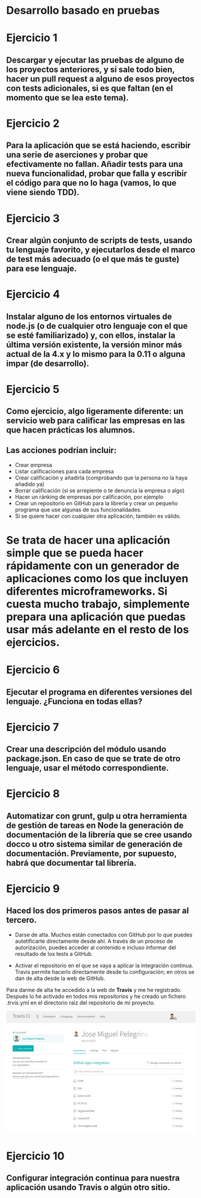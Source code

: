 # Desarrollo basado en pruebas

# Ejercicio 1
## Descargar y ejecutar las pruebas de alguno de los proyectos anteriores, y si sale todo bien, hacer un pull request a alguno de esos proyectos con tests adicionales, si es que faltan (en el momento que se lea este tema).

# Ejercicio 2
## Para la aplicación que se está haciendo, escribir una serie de aserciones y probar que efectivamente no fallan. Añadir tests para una nueva funcionalidad, probar que falla y escribir el código para que no lo haga (vamos, lo que viene siendo TDD).

# Ejercicio 3
## Crear algún conjunto de scripts de tests, usando tu lenguaje favorito, y ejecutarlos desde el marco de test más adecuado (o el que más te guste) para ese lenguaje.

# Ejercicio 4
## Instalar alguno de los entornos virtuales de node.js (o de cualquier otro lenguaje con el que se esté familiarizado) y, con ellos, instalar la última versión existente, la versión minor más actual de la 4.x y lo mismo para la 0.11 o alguna impar (de desarrollo).

# Ejercicio 5
## Como ejercicio, algo ligeramente diferente: un servicio web para calificar las empresas en las que hacen prácticas los alumnos.

## Las acciones podrían incluir:

+ Crear empresa
+ Listar calificaciones para cada empresa
+ Crear calificación y añadirla (comprobando que la persona no la haya añadido ya)
+ Borrar calificación (si se arrepiente o te denuncia la empresa o algo)
+ Hacer un ránking de empresas por calificación, por ejemplo
+ Crear un repositorio en GitHub para la librería y crear un pequeño programa que use algunas de sus funcionalidades.
+ Si se quiere hacer con cualquier otra aplicación, también es válido.

# Se trata de hacer una aplicación simple que se pueda hacer rápidamente con un generador de aplicaciones como los que incluyen diferentes microframeworks. Si cuesta mucho trabajo, simplemente prepara una aplicación que puedas usar más adelante en el resto de los ejercicios.

# Ejercicio 6
## Ejecutar el programa en diferentes versiones del lenguaje. ¿Funciona en todas ellas?

# Ejercicio 7
## Crear una descripción del módulo usando package.json. En caso de que se trate de otro lenguaje, usar el método correspondiente.

# Ejercicio 8
## Automatizar con grunt, gulp u otra herramienta de gestión de tareas en Node la generación de documentación de la librería que se cree usando docco u otro sistema similar de generación de documentación. Previamente, por supuesto, habrá que documentar tal librería.

# Ejercicio 9
## Haced los dos primeros pasos antes de pasar al tercero.

+ Darse de alta. Muchos están conectados con GitHub por lo que puedes autetificarte directamente desde ahí. A través de un proceso de autorización, puedes acceder al contenido e incluso informar del resultado de los tests a GitHub.

+ Activar el repositorio en el que se vaya a aplicar la integración continua. Travis permite hacerlo directamente desde tu configuración; en otros se dan de alta desde la web de GitHub.

Para darme de alta he accedido a la web de **Travis** y me he registrado.
Después lo he activado en todos mis repositorios y he creado un fichero .trvis.yml en el directorio raiz del repositorio de mi proyecto.

![Error mostrar imagen](https://github.com/josemip98/EjerciciosIV/blob/master/Tema%202%20-%20TDD/Images/RegistroTravis.png)

# Ejercicio 10
## Configurar integración continua para nuestra aplicación usando Travis o algún otro sitio.
